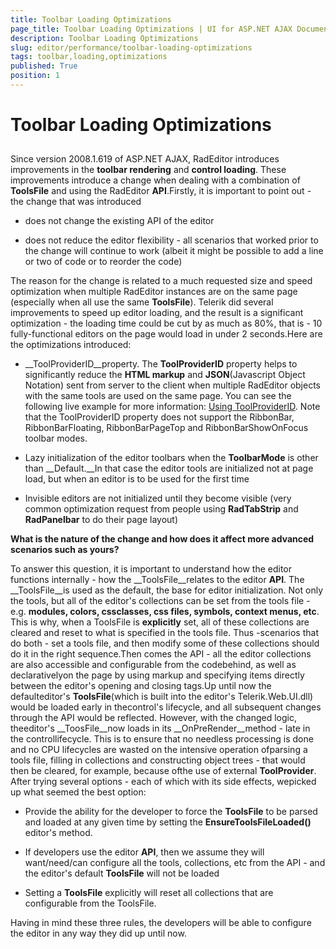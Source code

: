 ```yaml
---
title: Toolbar Loading Optimizations
page_title: Toolbar Loading Optimizations | UI for ASP.NET AJAX Documentation
description: Toolbar Loading Optimizations
slug: editor/performance/toolbar-loading-optimizations
tags: toolbar,loading,optimizations
published: True
position: 1
---
```


# Toolbar Loading Optimizations



## 



Since version 2008.1.619 of ASP.NET AJAX, RadEditor introduces improvements in the __toolbar rendering__ and __control loading__. These improvements introduce a change when dealing with a combination of __ToolsFile__ and using the RadEditor __API__.Firstly, it is important to point out - the change that was introduced

* does not change the existing API of the editor

* does not reduce the editor flexibility - all scenarios that worked prior to the change will continue to work (albeit it might be possible to add a line or two of code or to reorder the code)

The reason for the change is related to a much requested size and speed optimization when multiple RadEditor instances are on the same page (especially when all use the same __ToolsFile__). Telerik did several improvements to speed up editor loading, and the result is a significant optimization - the loading time could be cut by as much as 80%, that is - 10 fully-functional editors on the page would load in under 2 seconds.Here are the optimizations introduced:

* __ToolProviderID__property. The __ToolProviderID__ property helps to significantly reduce the __HTML markup__ and __JSON__(Javascript Object Notation) sent from server to the client when multiple RadEditor objects with the same tools are used on the same page. You can see the following live example for more information: [Using ToolProviderID](http://demos.telerik.com/aspnet-ajax/Editor/Examples/ToolProvider/DefaultCS.aspx). Note that the ToolProviderID property does not support the RibbonBar, RibbonBarFloating, RibbonBarPageTop and RibbonBarShowOnFocus toolbar modes.

* Lazy initialization of the editor toolbars when the __ToolbarMode__ is other than __Default.__In that case the editor tools are initialized not at page load, but when an editor is to be used for the first time

* Invisible editors are not initialized until they become visible (very common optimization request from people using __RadTabStrip__ and __RadPanelbar__ to do their page layout)

__What is the nature of the change and how does it affect more advanced scenarios such as yours?__

To answer this question, it is important to understand how the editor functions internally - how the __ToolsFile__relates to the editor __API__. The __ToolsFile__is used as the default, the base for editor initialization. Not only the tools, but all of the editor's collections can be set from the tools file - e.g. __modules, colors, cssclasses, css files, symbols, context menus, etc__. This is why, when a ToolsFile is __explicitly__ set, all of these collections are cleared and reset to what is specified in the tools file. Thus -scenarios that do both - set a tools file, and then modify some of these collections should do it in the right sequence.Then comes the API - all the editor collections are also accessible and configurable from the codebehind, as well as declarativelyon the page by using markup and specifying items directly between the editor's opening and closing tags.Up until now the defaulteditor's __ToolsFile__(which is built into the editor's Telerik.Web.UI.dll) would be loaded early in thecontrol's lifecycle, and all subsequent changes through the API would be reflected. However, with the changed logic, theeditor's __ToosFile__now loads in its __OnPreRender__method - late in the controllifecycle. This is to ensure that no needless processing is done and no CPU lifecycles are wasted on the intensive operation ofparsing a tools file, filling in collections and constructing object trees - that would then be cleared, for example, because ofthe use of external __ToolProvider__. After trying several options - each of which with its side effects, wepicked up what seemed the best option:

* Provide the ability for the developer to force the __ToolsFile__ to be parsed and loaded at any given time by setting the __EnsureToolsFileLoaded()__ editor's method.

* If developers use the editor __API__, then we assume they will want/need/can configure all the tools, collections, etc from the API - and the editor's default __ToolsFile__ will not be loaded

* Setting a __ToolsFile__ explicitly will reset all collections that are configurable from the ToolsFile.

Having in mind these three rules, the developers will be able to configure the editor in any way they did up until now.

